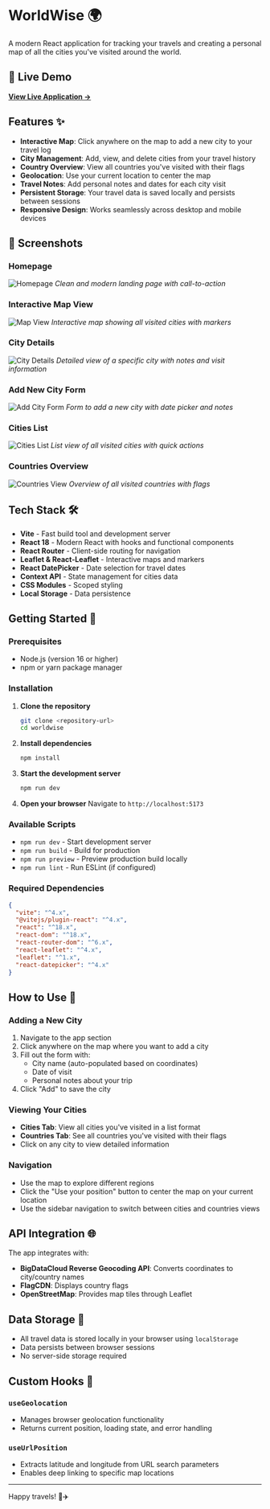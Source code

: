 # WorldWise 🌍

A modern React application for tracking your travels and creating a personal map of all the cities you've visited around the world.

## 🔗 Live Demo

**[View Live Application →](https://your-worldwise-app.vercel.app)**

## Features ✨

- **Interactive Map**: Click anywhere on the map to add a new city to your travel log
- **City Management**: Add, view, and delete cities from your travel history
- **Country Overview**: View all countries you've visited with their flags
- **Geolocation**: Use your current location to center the map
- **Travel Notes**: Add personal notes and dates for each city visit
- **Persistent Storage**: Your travel data is saved locally and persists between sessions
- **Responsive Design**: Works seamlessly across desktop and mobile devices

## 📸 Screenshots

### Homepage

![Homepage](./screenshots/homepage.png)
_Clean and modern landing page with call-to-action_

### Interactive Map View

![Map View](./screenshots/map-view.png)
_Interactive map showing all visited cities with markers_

### City Details

![City Details](./screenshots/city-details.png)
_Detailed view of a specific city with notes and visit information_

### Add New City Form

![Add City Form](./screenshots/add-city-form.png)
_Form to add a new city with date picker and notes_

### Cities List

![Cities List](./screenshots/cities-list.png)
_List view of all visited cities with quick actions_

### Countries Overview

![Countries View](./screenshots/countries-view.png)
_Overview of all visited countries with flags_

## Tech Stack 🛠️

- **Vite** - Fast build tool and development server
- **React 18** - Modern React with hooks and functional components
- **React Router** - Client-side routing for navigation
- **Leaflet & React-Leaflet** - Interactive maps and markers
- **React DatePicker** - Date selection for travel dates
- **Context API** - State management for cities data
- **CSS Modules** - Scoped styling
- **Local Storage** - Data persistence

## Getting Started 🚀

### Prerequisites

- Node.js (version 16 or higher)
- npm or yarn package manager

### Installation

1. **Clone the repository**

   ```bash
   git clone <repository-url>
   cd worldwise
   ```

2. **Install dependencies**

   ```bash
   npm install
   ```

3. **Start the development server**

   ```bash
   npm run dev
   ```

4. **Open your browser**
   Navigate to `http://localhost:5173`

### Available Scripts

- `npm run dev` - Start development server
- `npm run build` - Build for production
- `npm run preview` - Preview production build locally
- `npm run lint` - Run ESLint (if configured)

### Required Dependencies

```json
{
  "vite": "^4.x",
  "@vitejs/plugin-react": "^4.x",
  "react": "^18.x",
  "react-dom": "^18.x",
  "react-router-dom": "^6.x",
  "react-leaflet": "^4.x",
  "leaflet": "^1.x",
  "react-datepicker": "^4.x"
}
```

## How to Use 📖

### Adding a New City

1. Navigate to the app section
2. Click anywhere on the map where you want to add a city
3. Fill out the form with:
   - City name (auto-populated based on coordinates)
   - Date of visit
   - Personal notes about your trip
4. Click "Add" to save the city

### Viewing Your Cities

- **Cities Tab**: View all cities you've visited in a list format
- **Countries Tab**: See all countries you've visited with their flags
- Click on any city to view detailed information

### Navigation

- Use the map to explore different regions
- Click the "Use your position" button to center the map on your current location
- Use the sidebar navigation to switch between cities and countries views

## API Integration 🌐

The app integrates with:

- **BigDataCloud Reverse Geocoding API**: Converts coordinates to city/country names
- **FlagCDN**: Displays country flags
- **OpenStreetMap**: Provides map tiles through Leaflet

## Data Storage 💾

- All travel data is stored locally in your browser using `localStorage`
- Data persists between browser sessions
- No server-side storage required

## Custom Hooks 🎣

### `useGeolocation`

- Manages browser geolocation functionality
- Returns current position, loading state, and error handling

### `useUrlPosition`

- Extracts latitude and longitude from URL search parameters
- Enables deep linking to specific map locations

---

Happy travels! 🧳✈️
